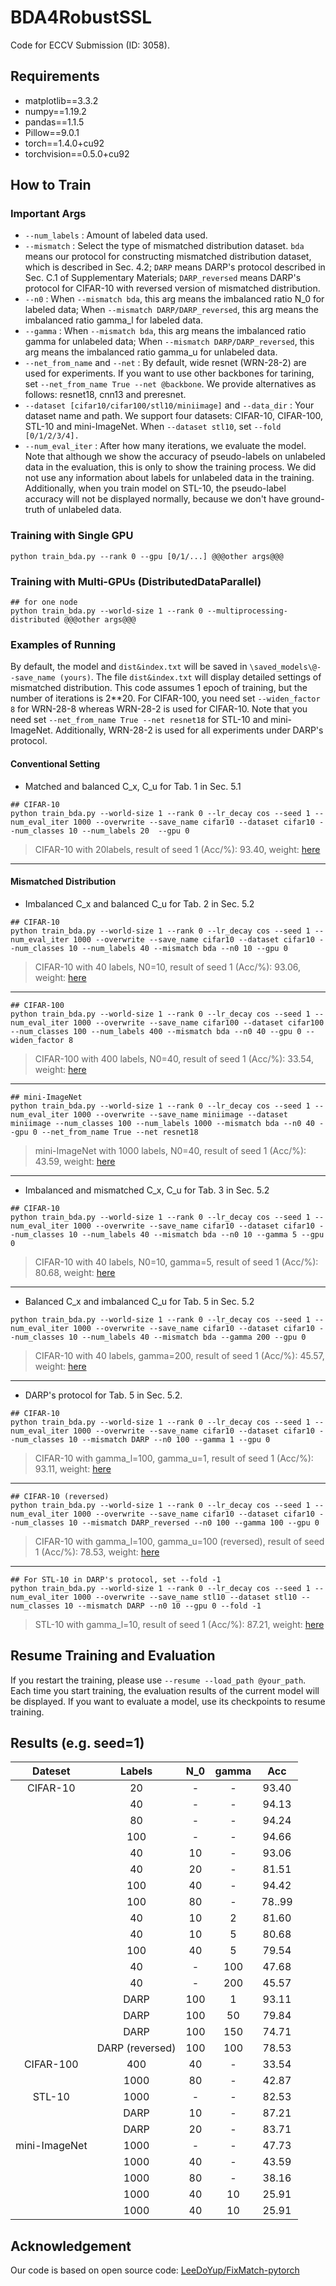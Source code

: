 # BDA4RobustSSL
Code for ECCV Submission (ID: 3058).
## Requirements
- matplotlib==3.3.2
- numpy==1.19.2
- pandas==1.1.5
- Pillow==9.0.1
- torch==1.4.0+cu92
- torchvision==0.5.0+cu92
## How to Train
### Important Args
- `--num_labels` : Amount of labeled data used.  
- `--mismatch` : Select the type of mismatched distribution dataset. `bda` means our protocol for constructing mismatched distribution dataset, which is described in Sec. 4.2; `DARP` means DARP's protocol described in Sec. C.1 of Supplementary Materials; `DARP_reversed` means DARP's protocol for CIFAR-10 with reversed version of mismatched distribution.
- `--n0` : When `--mismatch bda`, this arg means the imbalanced ratio N_0 for labeled data; When `--mismatch DARP/DARP_reversed`, this arg means the imbalanced ratio gamma_l for labeled data.
- `--gamma` : When `--mismatch bda`, this arg means the imbalanced ratio gamma for unlabeled data; When `--mismatch DARP/DARP_reversed`, this arg means the imbalanced ratio gamma_u for unlabeled data. 
- `--net_from_name` and `--net` : By default, wide resnet (WRN-28-2) are used for experiments. If you want to use other backbones for tarining, set `--net_from_name True --net @backbone`. We provide alternatives as follows: resnet18, cnn13 and preresnet.
- `--dataset [cifar10/cifar100/stl10/miniimage]` and `--data_dir`  : Your dataset name and path. We support four datasets: CIFAR-10, CIFAR-100, STL-10 and mini-ImageNet. When `--dataset stl10`, set `--fold [0/1/2/3/4].`
- `--num_eval_iter` : After how many iterations, we evaluate the model. Note that although we show the accuracy of pseudo-labels on unlabeled data in the evaluation, this is only to show the training process. We did not use any information about labels for unlabeled data in the training. Additionally, when you train model on STL-10, the pseudo-label accuracy will not be displayed normally, because we don't have ground-truth of unlabeled data.
### Training with Single GPU

```
python train_bda.py --rank 0 --gpu [0/1/...] @@@other args@@@
```
### Training with Multi-GPUs (DistributedDataParallel)

```
## for one node
python train_bda.py --world-size 1 --rank 0 --multiprocessing-distributed @@@other args@@@
```
### Examples of Running
By default, the model and `dist&index.txt` will be saved in `\saved_models\@--save_name (yours)`. The file `dist&index.txt` will display   detailed settings of mismatched distribution. This code assumes 1 epoch of training, but the number of iterations is 2\*\*20. For CIFAR-100, you need set `--widen_factor 8` for WRN-28-8 whereas WRN-28-2 is used for CIFAR-10.  Note that you need set `--net_from_name True --net resnet18` for STL-10 and mini-ImageNet. Additionally, WRN-28-2 is used for all experiments under DARP's protocol.

#### Conventional Setting 
- Matched and balanced C_x, C_u for Tab. 1 in Sec. 5.1

```
## CIFAR-10
python train_bda.py --world-size 1 --rank 0 --lr_decay cos --seed 1 --num_eval_iter 1000 --overwrite --save_name cifar10 --dataset cifar10 --num_classes 10 --num_labels 20  --gpu 0
```

> CIFAR-10 with 20labels, result of seed 1 (Acc/%): 93.40, weight: [here][cifar10-20]

***
#### Mismatched Distribution
- Imbalanced C_x and balanced C_u for Tab. 2 in Sec. 5.2

```
## CIFAR-10
python train_bda.py --world-size 1 --rank 0 --lr_decay cos --seed 1 --num_eval_iter 1000 --overwrite --save_name cifar10 --dataset cifar10 --num_classes 10 --num_labels 40 --mismatch bda --n0 10 --gpu 0
```
> CIFAR-10 with 40 labels, N0=10, result of seed 1 (Acc/%): 93.06, weight: [here][cifar10-40-10]

***

```
## CIFAR-100
python train_bda.py --world-size 1 --rank 0 --lr_decay cos --seed 1 --num_eval_iter 1000 --overwrite --save_name cifar100 --dataset cifar100 --num_classes 100 --num_labels 400 --mismatch bda --n0 40 --gpu 0 --widen_factor 8
```
> CIFAR-100 with 400 labels, N0=40, result of seed 1 (Acc/%): 33.54, weight: [here][cifar100-400-40]

***

```
## mini-ImageNet
python train_bda.py --world-size 1 --rank 0 --lr_decay cos --seed 1 --num_eval_iter 1000 --overwrite --save_name miniimage --dataset miniimage --num_classes 100 --num_labels 1000 --mismatch bda --n0 40 --gpu 0 --net_from_name True --net resnet18 
```
> mini-ImageNet with 1000 labels, N0=40, result of seed 1 (Acc/%): 43.59, weight: [here][mini-1000-40]

***

- Imbalanced and mismatched C_x, C_u for Tab. 3 in Sec. 5.2

```
## CIFAR-10
python train_bda.py --world-size 1 --rank 0 --lr_decay cos --seed 1 --num_eval_iter 1000 --overwrite --save_name cifar10 --dataset cifar10 --num_classes 10 --num_labels 40 --mismatch bda --n0 10 --gamma 5 --gpu 0
```
> CIFAR-10 with 40 labels, N0=10, gamma=5, result of seed 1 (Acc/%): 80.68, weight: [here][cifar10-40-10-5]

***
- Balanced C_x and imbalanced C_u for Tab. 5 in Sec. 5.2

```
python train_bda.py --world-size 1 --rank 0 --lr_decay cos --seed 1 --num_eval_iter 1000 --overwrite --save_name cifar10 --dataset cifar10 --num_classes 10 --num_labels 40 --mismatch bda --gamma 200 --gpu 0
```
> CIFAR-10 with 40 labels, gamma=200, result of seed 1 (Acc/%): 45.57, weight: [here][cifar10-40-1-200]

***
- DARP's protocol for Tab. 5 in Sec. 5.2.

```
## CIFAR-10
python train_bda.py --world-size 1 --rank 0 --lr_decay cos --seed 1 --num_eval_iter 1000 --overwrite --save_name cifar10 --dataset cifar10 --num_classes 10 --mismatch DARP --n0 100 --gamma 1 --gpu 0
```
> CIFAR-10 with gamma_l=100, gamma_u=1, result of seed 1 (Acc/%): 93.11, weight: [here][cifar10-darp-1]

***

```
## CIFAR-10 (reversed)
python train_bda.py --world-size 1 --rank 0 --lr_decay cos --seed 1 --num_eval_iter 1000 --overwrite --save_name cifar10 --dataset cifar10 --num_classes 10 --mismatch DARP_reversed --n0 100 --gamma 100 --gpu 0
```
> CIFAR-10 with gamma_l=100, gamma_u=100 (reversed), result of seed 1 (Acc/%): 78.53, weight: [here][cifar10-darp-re]

***

```
## For STL-10 in DARP's protocol, set --fold -1
python train_bda.py --world-size 1 --rank 0 --lr_decay cos --seed 1 --num_eval_iter 1000 --overwrite --save_name stl10 --dataset stl10 --num_classes 10 --mismatch DARP --n0 10 --gpu 0 --fold -1 
```
> STL-10 with gamma_l=10, result of seed 1 (Acc/%): 87.21, weight: [here][stl10-darp]
## Resume Training and Evaluation
If you restart the training, please use `--resume --load_path @your_path`. Each time you start training, the evaluation results of the current model will be displayed. If you want to evaluate a model, use its checkpoints to resume training.

## Results (e.g. seed=1)

| Dateset | Labels | N_0 |gamma|Acc|
| :-----:| :----: | :----: |:----: |:----: |
|CIFAR-10 | 20 | - |- |93.40 |
| | 40 | - |- |94.13 |
| | 80 | - |- |94.24 |
| | 100 | - |- |94.66 |
| | 40 | 10 |- |93.06 |
|  | 40 | 20 |- |81.51 |
|  | 100 | 40 |- |94.42 |
|  | 100 | 80 |- |78..99 |
|  | 40 | 10 |2 |81.60 |
|  | 40 | 10 |5 |80.68 |
|  | 100 | 40 |5 |79.54 |
|  | 40 | - |100 |47.68 |
|  | 40 | - |200 |45.57 |
|  | DARP | 100 |1 |93.11 |
|  | DARP | 100 |50 |79.84 |
|  | DARP | 100 |150 |74.71 |
|  | DARP (reversed) | 100 |100 |78.53 |
|CIFAR-100  | 400 | 40 |- |33.54 |
|  | 1000 | 80 |- |42.87 |
|STL-10 | 1000| - |- |82.53 |
| | DARP| 10 |- |87.21 |
| | DARP| 20 |- |83.71 |
|mini-ImageNet | 1000| -|- |47.73 |
| | 1000| 40 |- |43.59 |
| | 1000| 80 |- |38.16 |
| | 1000| 40 |10 |25.91 |
| | 1000| 40 |10 |25.91 |


## Acknowledgement
Our code is based on open source code: [LeeDoYup/FixMatch-pytorch][1]

[1]: https://github.com/LeeDoYup/FixMatch-pytorch
[cifar10-20]: https://1drv.ms/u/s!Ao848hI985sshjSqXrH4QoG1JgCH?e=qiGZe3
[cifar10-40-10]: https://1drv.ms/u/s!Ao848hI985sshiRA2Wm2F0IuG_hv?e=jh2sOg
[cifar10-40-10-5]: https://1drv.ms/u/s!Ao848hI985sshiZTF8hAq51b01n1?e=OTPuMd
[cifar10-40-1-200]: https://1drv.ms/u/s!Ao848hI985sshij5UqKI2EkVHMOH?e=g1Nq6V
[cifar10-darp-1]: https://1drv.ms/u/s!Ao848hI985sshiqUhVPxBklQnKM0?e=vCs0HU
[cifar10-darp-re]: https://1drv.ms/u/s!Ao848hI985sshizWFgWZj6JwYgZ6?e=dIPbnN
[stl10-darp]: https://1drv.ms/u/s!Ao848hI985sshi60K-vEDA96Rcxp?e=U3uhGx
[mini-1000-40]: https://1drv.ms/u/s!Ao848hI985sshjBEV0ckYmz7vR_T?e=325Lz8
[cifar100-400-40]: https://1drv.ms/u/s!Ao848hI985sshjIKeeut6rM_NuVW?e=9c9JiB
[cifar10-20]: https://1drv.ms/u/s!Ao848hI985sshjSqXrH4QoG1JgCH?e=qiGZe3
